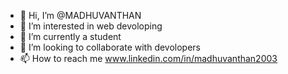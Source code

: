 - 👋 Hi, I’m @MADHUVANTHAN
- 👀 I’m interested in web devoloping
- 🌱 I’m currently a student
- 💞️ I’m looking to collaborate with devolopers
- 📫 How to reach me www.linkedin.com/in/madhuvanthan2003

<!---
MADHUVANTHAN/MADHUVANTHAN is a ✨ special ✨ repository because its `README.md` (this file) appears on your GitHub profile.
You can click the Preview link to take a look at your changes.
--->
